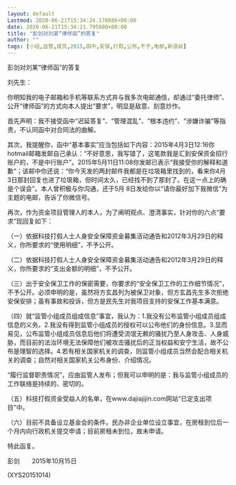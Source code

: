 ```yaml
---
layout: default
Lastmod: 2020-06-21T15:34:24.170886+00:00
date: 2020-06-21T15:34:21.795980+00:00
title: "彭剑对刘某“律师函”的答复"
author: ""
tags: [小组,监管,成员,2015,函中,安保,打假,公布,不予,电邮,新语丝]
---
```


彭剑对刘某“律师函”的答复

刘先生：

你明知我的电子邮箱和手机等联系方式并与我多次电邮通信，却通过“委托律师”、公开“律师函”的方式向本人提出“要求”，明显是敌意、刻意炒作。

首先声明：我不接受函中“迟延答复”、“管理混乱”、“根本违约”、“涉嫌诈骗”等指责，不认同函中对合同法的曲解。

其次，我提醒你，函中“基本事实”应当包括如下内容：2015年4月3日12:16你hotmail邮箱发邮自己承认：“不好意思，我写错了，这笔款我是汇到安保资金招行账户的，不是中行账户”。2015年5月11日11:08你发邮已表示“我接受你的解释和道歉”；该邮中你还说：“你今天发的两封邮件我都是在垃圾箱里找到的，看来你4月3日那封回复也进了垃圾箱，但时间太久，已经找不到了那封了。在这一点上的确是个误会”。本人曾积极与你沟通，还于5月 8日发给你以“请你最好加下我微信”为主题的电邮，告诉了你微信号。

再次，作为资金项目管理人的本人，为了阐明观点、澄清事实，针对你的六点“要求”现回复如下：

（一）依据科技打假人士人身安全保障资金募集活动通告和2012年3月29日的释义，你所要求的“使用明细”，不予公开。

（二）依据科技打假人士人身安全保障资金募集活动通告和2012年3月29日的释义，你所要求的“支出金额的明细”，不予公开。

（三）出于安全保卫工作的保密需要，你要求的“安全保卫工作的工作细节情况”，不予公开。必须申明的是，虽然将方玄昌列为被保卫对象，但方玄昌先生多次拒绝安保安排；虽有事故和投诉，但方是民先生对我项目支持的安保工作基本满意。

（四）就“监管小组成员组成信息”事宜，我认为：1.我没有公布监管小组成员组成信息的义务。2.我没有得到监管小组成员的授权可以公布他们的身份信息。3.显而易见，公布监管小组成员信息后他们将遭受流氓无赖的骚扰乃至人身攻击、人身威胁，而目前的法治环境无法保障他们被攻击骚扰后的正当权益和安宁生活，故不公布是理智的选择。4.若有相关国家机关的调查，则监管小组成员当然会配合相关机关的调查；自然对相关国家机关公布身份、介绍情况。

“履行监督职责情况”，应由监管人发布；但我可以申明的是：我与监管小组成员的工作联络是持续的、密切的。

（五）科技打假资金受益人的名单，在www.dajiajijin.com网站“已定支出项目”中。

（六）目前不具备设立基金会的条件。民办非企业单位设立事宜，在房租到位后一个月内向行政机关提交申请；目前房租未到位，故未申请。

特此函复。

彭剑　　2015年10月15日

(XYS20151014)

